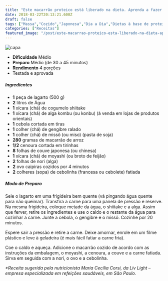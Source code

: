 ```yaml
---
title: "Este macarrão proteico está liberado na dieta. Aprenda a fazer!"
date: 2018-03-22T20:13:21.600Z
draft: false
tags: ["Massa","Cozido","Japonesa","Dia a Dia","Dietas à base de proteínas","Massa"]
categories: ["Receitas"]
featured_image: "/post/este-macarrao-proteico-esta-liberado-na-dieta-aprenda-a-fazer.b08ceea5.jpg"
---
```


![capa](/post/este-macarrao-proteico-esta-liberado-na-dieta-aprenda-a-fazer.b08ceea5.jpg)

*   **Dificuldade** Médio
*   **Preparo** Médio (de 30 a 45 minutos)
*   **Rendimento** 4 porções
*   Testada e aprovada
    

##### Ingredientes

*   **1** peça de lagarto (500 g)
*   **2** litros de Água
*   **1** xícara (chá) de cogumelo shiitake
*   **1** xícara (chá) de alga kombu (ou konbu) (à venda em lojas de produtos orientais)
*   **1** cebola cortada em tiras
*   **1** colher (chá) de gengibre ralado
*   **1** colher (chá) de missô (ou miso) (pasta de soja)
*   **280** gramas de macarrão de arroz
*   **1/2** cenoura cortada em tirinhas
*   **8** folhas de couve japonesa (ou chinesa)
*   **1** xícara (chá) de moyashi (ou broto de feijão)
*   **2** folhas de nori (alga)
*   **2** ovo caipiras cozidos por 4 minutos
*   **2** colheres (sopa) de cebolinha (francesa ou cebolete) fatiada

##### Modo de Preparo

Sele o lagarto em uma frigideira bem quente (vá pingando água quente para não queimar). Transfira a carne para uma panela de pressão e reserve. Na mesma frigideira, coloque metade da água, o shiitake e a alga. Assim que ferver, retire os ingredientes e use o caldo e o restante da água para cozinhar a carne. Junte a cebola, o gengibre e o missô. Cozinhe por 20 minutos.

Espere sair a pressão e retire a carne. Deixe amornar, enrole em um filme plástico e leve à geladeira (é mais fácil fatiar a carne fria).

Coe o caldo e aqueça. Adicione o macarrão cozido de acordo com as instruções da embalagem, o moyashi, a cenoura, a couve e a carne fatiada. Sirva em seguida com a nori, o ovo e a cebolinha.

_*Receita sugerida pela nutricionista Maria Cecília Corsi, da Liv Light – empresa especializada em refeições saudáveis, em São Paulo._
